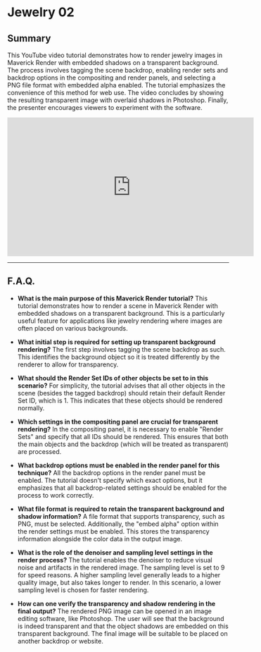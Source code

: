 # Jewelry 02

## Summary

This YouTube video tutorial demonstrates how to render jewelry images in Maverick Render with embedded shadows on a transparent background. The process involves tagging the scene backdrop, enabling render sets and backdrop options in the compositing and render panels, and selecting a PNG file format with embedded alpha enabled. The tutorial emphasizes the convenience of this method for web use. The video concludes by showing the resulting transparent image with overlaid shadows in Photoshop. Finally, the presenter encourages viewers to experiment with the software.

<iframe width="560" height="315" src="https://www.youtube.com/embed/S2SBASx2KDA?si=uTncZv04Rzg6SKGW" title="YouTube video player" frameborder="0" allow="accelerometer; autoplay; clipboard-write; encrypted-media; gyroscope; picture-in-picture; web-share" referrerpolicy="strict-origin-when-cross-origin" allowfullscreen></iframe>

---

## F.A.Q.

- **What is the main purpose of this Maverick Render tutorial?**
This tutorial demonstrates how to render a scene in Maverick Render with embedded shadows on a transparent background. This is a particularly useful feature for applications like jewelry rendering where images are often placed on various backgrounds.

- **What initial step is required for setting up transparent background rendering?**
The first step involves tagging the scene backdrop as such. This identifies the background object so it is treated differently by the renderer to allow for transparency.

- **What should the Render Set IDs of other objects be set to in this scenario?**
For simplicity, the tutorial advises that all other objects in the scene (besides the tagged backdrop) should retain their default Render Set ID, which is 1. This indicates that these objects should be rendered normally.

- **Which settings in the compositing panel are crucial for transparent rendering?**
In the compositing panel, it is necessary to enable "Render Sets" and specify that all IDs should be rendered. This ensures that both the main objects and the backdrop (which will be treated as transparent) are processed.

- **What backdrop options must be enabled in the render panel for this technique?**
All the backdrop options in the render panel must be enabled. The tutorial doesn't specify which exact options, but it emphasizes that all backdrop-related settings should be enabled for the process to work correctly.

- **What file format is required to retain the transparent background and shadow information?**
A file format that supports transparency, such as PNG, must be selected. Additionally, the "embed alpha" option within the render settings must be enabled. This stores the transparency information alongside the color data in the output image.

- **What is the role of the denoiser and sampling level settings in the render process?**
The tutorial enables the denoiser to reduce visual noise and artifacts in the rendered image. The sampling level is set to 9 for speed reasons. A higher sampling level generally leads to a higher quality image, but also takes longer to render. In this scenario, a lower sampling level is chosen for faster rendering.

- **How can one verify the transparency and shadow rendering in the final output?**
The rendered PNG image can be opened in an image editing software, like Photoshop. The user will see that the background is indeed transparent and that the object shadows are embedded on this transparent background. The final image will be suitable to be placed on another backdrop or website.